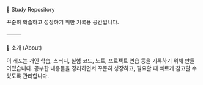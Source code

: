 📖 Study Repository

꾸준히 학습하고 성장하기 위한 기록용 공간입니다.

⸻

📌 소개 (About)

이 레포는 개인 학습, 스터디, 실험 코드, 노트, 프로젝트 연습 등을 기록하기 위해 만들어졌습니다.
공부한 내용들을 정리하면서 꾸준히 성장하고, 필요할 때 빠르게 참고할 수 있도록 관리합니다.
